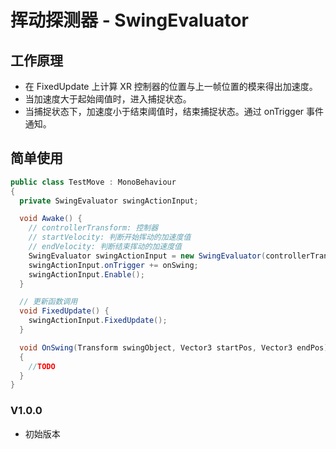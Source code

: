 # 挥动探测器 - SwingEvaluator

## 工作原理

- 在 FixedUpdate 上计算 XR 控制器的位置与上一帧位置的模来得出加速度。
- 当加速度大于起始阈值时，进入捕捉状态。
- 当捕捉状态下，加速度小于结束阈值时，结束捕捉状态。通过 onTrigger 事件通知。

## 简单使用

```csharp
public class TestMove : MonoBehaviour
{
  private SwingEvaluator swingActionInput;

  void Awake() {
    // controllerTransform: 控制器
    // startVelocity: 判断开始挥动的加速度值
    // endVelocity: 判断结束挥动的加速度值
    SwingEvaluator swingActionInput = new SwingEvaluator(controllerTransform, 4.0f, 2.0f);
    swingActionInput.onTrigger += onSwing;
    swingActionInput.Enable();
  }

  // 更新函数调用
  void FixedUpdate() {
    swingActionInput.FixedUpdate();
  }

  void OnSwing(Transform swingObject, Vector3 startPos, Vector3 endPos)
  {
    //TODO
  }
}
```

### V1.0.0

- 初始版本
